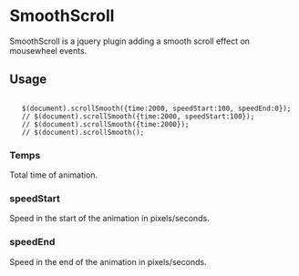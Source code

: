 <h1>SmoothScroll</h1>
<p>SmoothScroll is a jquery plugin adding a smooth scroll effect on mousewheel events.</p>
<h2>Usage</h2>
<code>
   $(document).scrollSmooth({time:2000, speedStart:100, speedEnd:0});
   // $(document).scrollSmooth({time:2000, speedStart:100});
   // $(document).scrollSmooth({time:2000});
   // $(document).scrollSmooth();
</code>
<h3>Temps</h3>
<p>Total time of animation.</p>
<h3>speedStart</h3>
<p>Speed in the start of the animation in pixels/seconds.</p>
<h3>speedEnd</h3>
<p>Speed in the end of the animation in pixels/seconds.</p>
